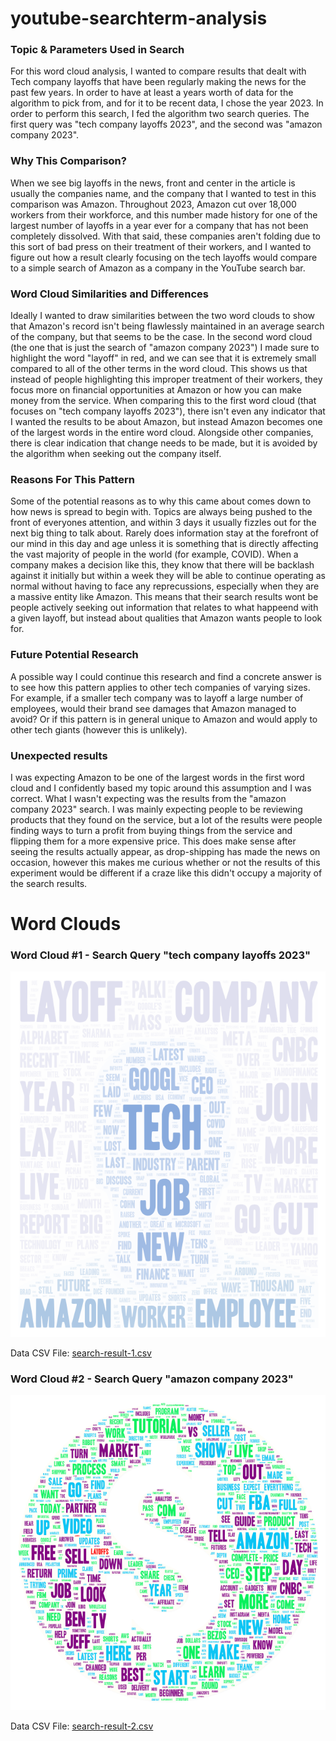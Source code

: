 # youtube-searchterm-analysis

### Topic & Parameters Used in Search

For this word cloud analysis, I wanted to compare results that dealt with Tech company layoffs that have been regularly making the news for the past few years. In order to have at least a years worth of data for the algorithm to pick from, and for it to be recent data, I chose the year 2023. In order to perform this search, I fed the algorithm two search queries. The first query was "tech company layoffs 2023", and the second was "amazon company 2023".

### Why This Comparison?

When we see big layoffs in the news, front and center in the article is usually the companies name, and the company that I wanted to test in this comparison was Amazon. Throughout 2023, Amazon cut over 18,000 workers from their workforce, and this number made history for one of the largest number of layoffs in a year ever for a company that has not been completely dissolved. With that said, these companies aren't folding due to this sort of bad press on their treatment of their workers, and I wanted to figure out how a result clearly focusing on the tech layoffs would compare to a simple search of Amazon as a company in the YouTube search bar.

### Word Cloud Similarities and Differences

Ideally I wanted to draw similarities between the two word clouds to show that Amazon's record isn't being flawlessly maintained in an average search of the company, but that seems to be the case. In the second word cloud (the one that is just the search of "amazon company 2023") I made sure to highlight the word "layoff" in red, and we can see that it is extremely small compared to all of the other terms in the word cloud. This shows us that instead of people highlighting this improper treatment of their workers, they focus more on financial opportunities at Amazon or how you can make money from the service. When comparing this to the first word cloud (that focuses on "tech company layoffs 2023"), there isn't even any indicator that I wanted the results to be about Amazon, but instead Amazon becomes one of the largest words in the entire word cloud. Alongside other companies, there is clear indication that change needs to be made, but it is avoided by the algorithm when seeking out the company itself.

### Reasons For This Pattern

Some of the potential reasons as to why this came about comes down to how news is spread to begin with. Topics are always being pushed to the front of everyones attention, and within 3 days it usually fizzles out for the next big thing to talk about. Rarely does information stay at the forefront of our mind in this day and age unless it is something that is directly affecting the vast majority of people in the world (for example, COVID). When a company makes a decision like this, they know that there will be backlash against it initially but within a week they will be able to continue operating as normal without having to face any reprecussions, especially when they are a massive entity like Amazon. This means that their search results wont be people actively seeking out information that relates to what happeend with a given layoff, but instead about qualities that Amazon wants people to look for.

### Future Potential Research

A possible way I could continue this research and find a concrete answer is to see how this pattern applies to other tech companies of varying sizes. For example, if a smaller tech company was to layoff a large number of employees, would their brand see damages that Amazon managed to avoid? Or if this pattern is in general unique to Amazon and would apply to other tech giants (however this is unlikely).

### Unexpected results

I was expecting Amazon to be one of the largest words in the first word cloud and I confidently based my topic around this assumption and I was correct. What I wasn't expecting was the results from the "amazon company 2023" search. I was mainly expecting people to be reviewing products that they found on the service, but a lot of the results were people finding ways to turn a profit from buying things from the service and flipping them for a more expensive price. This does make sense after seeing the results actually appear, as drop-shipping has made the news on occasion, however this makes me curious whether or not the results of this experiment would be different if a craze like this didn't occupy a majority of the search results.

# Word Clouds

### Word Cloud #1 - Search Query "tech company layoffs 2023"

![Word Cloud #1](img/wordcloud-1.png)

Data CSV File: [search-result-1.csv](assets/search-result-1.csv)

### Word Cloud #2 - Search Query "amazon company 2023"

![Word Cloud #2](img/wordcloud-2.png)

Data CSV File: [search-result-2.csv](assets/search-result-2.csv)
